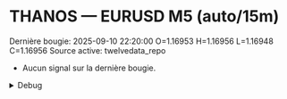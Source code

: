 # THANOS — EURUSD M5 (auto/15m)
Dernière bougie: 2025-09-10 22:20:00  O=1.16953  H=1.16956  L=1.16948  C=1.16956
Source active: twelvedata_repo

- Aucun signal sur la dernière bougie.

<details><summary>Debug</summary>

- TD_API_KEY manquant.

</details>